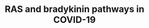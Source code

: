 ---
annotations:
- type: Cell Type Ontology
  value: vascular associated smooth muscle cell
- type: Disease Ontology
  value: COVID-19
- type: Pathway Ontology
  value: disease pathway
authors:
- Khanspers
- Egonw
- Fehrhart
- Marvin M2
- Penny
- Eweitz
description: 'This pathway describes imbalances in RAS and Bradykinin pathways in
  COVID-19.  The expression of several genes in this pathway is affected in by SARS-CoV-2:   *
  SERPING1 is downregulated, which cancels the suppression of F12 of the intrinsic
  coagulation cascade, resulting in the production of bradykinin from kallikrein and
  KNG. * ACE is downregulated, which increases bradykinin levels. * ACE2 is upregulated,
  ACE is downregulated, which causes an increase in Angiotensin 1-9 and sensitization
  of bradykinin receptors. * NFkappaB is suppressed by SARS-Cov-2, decreasing its
  binding to the ACE promoter and subsequent transcription.  The result of a hyperactive
  bradykinin system is vasodilation to the point of vascular leakage and infiltration
  of inflammatory cells.  The pathway is based on figure 2A from [https://www.ncbi.nlm.nih.gov/pmc/articles/PMC7410499/
  Garvin et al.]'
last-edited: 2021-10-29
organisms:
- Homo sapiens
redirect_from:
- /index.php/Pathway:WP4969
- /instance/WP4969
schema-jsonld:
- '@context': https://schema.org/
  '@id': https://wikipathways.github.io/pathways/WP4969.html
  '@type': Dataset
  creator:
    '@type': Organization
    name: WikiPathways
  description: 'This pathway describes imbalances in RAS and Bradykinin pathways in
    COVID-19.  The expression of several genes in this pathway is affected in by SARS-CoV-2:   *
    SERPING1 is downregulated, which cancels the suppression of F12 of the intrinsic
    coagulation cascade, resulting in the production of bradykinin from kallikrein
    and KNG. * ACE is downregulated, which increases bradykinin levels. * ACE2 is
    upregulated, ACE is downregulated, which causes an increase in Angiotensin 1-9
    and sensitization of bradykinin receptors. * NFkappaB is suppressed by SARS-Cov-2,
    decreasing its binding to the ACE promoter and subsequent transcription.  The
    result of a hyperactive bradykinin system is vasodilation to the point of vascular
    leakage and infiltration of inflammatory cells.  The pathway is based on figure
    2A from [https://www.ncbi.nlm.nih.gov/pmc/articles/PMC7410499/ Garvin et al.]'
  keywords:
  - Prostaglandin E2
  - Angiotensin II
  - nitric oxide
  - NOS3
  - Kallikrein-Kinin
  - ACE
  - System
  - Bradykinin
  - CYP3A4
  - CPN1
  - KLKB1
  - PRKG1
  - Angiotensin I
  - Guanylate cyclase
  - Prostaglandin I2
  - BDKRB1
  - Ca++
  - F12
  - SERPING1
  - Guanosine triphosphate
  - bradykinin, des-arg(9)
  - Degradation
  - AGTR2
  - Ang 1-9
  - Cyclic guanosine monophosphate
  - Aldosterone
  - Vitamin D3
  - Relaxation
  - VDR
  - 'Arachidonic '
  - SERPINE1
  - KNG1
  - Ang 1-7
  - KLK1
  - RHOA
  - 20-HETE
  - acid
  - BDKRB2
  - AGT
  - IL1B
  - ROCK1
  - CYP24A1
  - NOS1
  - TNF
  - L-arginine
  - Complement and
  - NFKB1
  - REN
  - Coagulation Cascades
  - MLCP
  - IL1A
  - ACE2
  - AGTR1
  - MAPK1
  license: CC0
  name: RAS and bradykinin pathways in COVID-19
seo: CreativeWork
title: RAS and bradykinin pathways in COVID-19
wpid: WP4969
---
